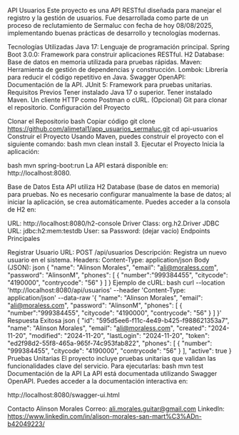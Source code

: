 API Usuarios Este proyecto es una API RESTful diseñada para manejar el registro y la gestión de usuarios. Fue desarrollada como parte de un proceso de reclutamiento de Sermaluc con fecha de hoy 08/08/2025, implementando buenas prácticas de desarrollo y tecnologías modernas.

Tecnologías Utilizadas Java 17: Lenguaje de programación principal. Spring Boot 3.0.0: Framework para construir aplicaciones RESTful. H2 Database: Base de datos en memoria utilizada para pruebas rápidas. Maven: Herramienta de gestión de dependencias y construcción. Lombok: Librería para reducir el código repetitivo en Java. Swagger OpenAPI: Documentación de la API. JUnit 5: Framework para pruebas unitarias. Requisitos Previos Tener instalado Java 17 o superior. Tener instalado Maven. Un cliente HTTP como Postman o cURL. (Opcional) Git para clonar el repositorio. Configuración del Proyecto

Clonar el Repositorio bash Copiar código git clone https://github.com/alimetal1/app_usuarios_sermaluc.git cd api-usuarios
Construir el Proyecto Usando Maven, puedes construir el proyecto con el siguiente comando:
bash mvn clean install 3. Ejecutar el Proyecto Inicia la aplicación:

bash mvn spring-boot:run La API estará disponible en: http://localhost:8080.

Base de Datos Esta API utiliza H2 Database (base de datos en memoria) para pruebas. No es necesario configurar manualmente la base de datos; al iniciar la aplicación, se crea automáticamente. Puedes acceder a la consola de H2 en:

URL: http://localhost:8080/h2-console Driver Class: org.h2.Driver JDBC URL: jdbc:h2:mem:testdb User: sa Password: (dejar vacío) Endpoints Principales

Registrar Usuario URL: POST /api/usuarios Descripción: Registra un nuevo usuario en el sistema. Headers: Content-Type: application/json Body (JSON): json { "name": "Alinson Morales", "email": "ali@moraless.com", "password": "AlinsonM", "phones": [ { "number":"999384455", "citycode": "4190000", "contrycode": "56" } ] } Ejemplo de cURL: bash curl --location 'http://localhost:8080/api/usuarios'
--header 'Content-Type: application/json'
--data-raw '{ "name": "Alinson Morales", "email": "ali@moraless.com", "password": "AlinsonM", "phones": [ { "number":"999384455", "citycode": "4190000", "contrycode": "56" } ] }'
Respuesta Exitosa json { "id": "595d5ee6-f11c-4e49-b425-f988621353a7", "name": "Alinson Morales", "email": "ali@moraless.com", "created": "2024-11-20", "modified": "2024-11-20", "lastLogin": "2024-11-20", "token": "ed2f98d2-55f8-465a-965f-74c953fab822", "phones": [ { "number": "999384455", "citycode": "4190000", "contrycode": "56" } ], "active": true } Pruebas Unitarias El proyecto incluye pruebas unitarias que validan las funcionalidades clave del servicio. Para ejecutarlas:
bash mvn test Documentación de la API La API está documentada utilizando Swagger OpenAPI. Puedes acceder a la documentación interactiva en:

http://localhost:8080/swagger-ui.html

Contacto Alinson Morales Correo: ali.morales.guitar@gmail.com LinkedIn: https://www.linkedin.com/in/alison-morales-san-mart%C3%ADn-b42049223/
